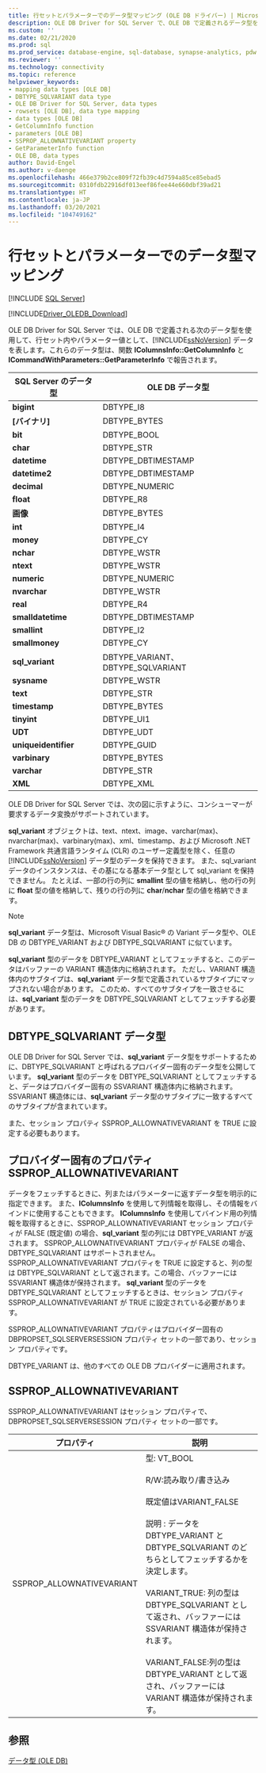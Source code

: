 ```yaml
---
title: 行セットとパラメーターでのデータ型マッピング (OLE DB ドライバー) | Microsoft Docs
description: OLE DB Driver for SQL Server で、OLE DB で定義されるデータ型を使用して行セット内またはパラメーター値の SQL Server データがどのように表されるかについて説明します。
ms.custom: ''
ms.date: 02/21/2020
ms.prod: sql
ms.prod_service: database-engine, sql-database, synapse-analytics, pdw
ms.reviewer: ''
ms.technology: connectivity
ms.topic: reference
helpviewer_keywords:
- mapping data types [OLE DB]
- DBTYPE_SQLVARIANT data type
- OLE DB Driver for SQL Server, data types
- rowsets [OLE DB], data type mapping
- data types [OLE DB]
- GetColumnInfo function
- parameters [OLE DB]
- SSPROP_ALLOWNATIVEVARIANT property
- GetParameterInfo function
- OLE DB, data types
author: David-Engel
ms.author: v-daenge
ms.openlocfilehash: 466e379b2ce809f72fb39c4d7594a85ce85ebad5
ms.sourcegitcommit: 0310fdb22916df013eef86fee44e660dbf39ad21
ms.translationtype: HT
ms.contentlocale: ja-JP
ms.lasthandoff: 03/20/2021
ms.locfileid: "104749162"
---
```

# <a name="data-type-mapping-in-rowsets-and-parameters"></a>行セットとパラメーターでのデータ型マッピング
[!INCLUDE [SQL Server](../../../includes/applies-to-version/sql-asdb-asdbmi-asa-pdw.md)]

[!INCLUDE[Driver_OLEDB_Download](../../../includes/driver_oledb_download.md)]

  OLE DB Driver for SQL Server では、OLE DB で定義される次のデータ型を使用して、行セット内やパラメーター値として、[!INCLUDE[ssNoVersion](../../../includes/ssnoversion-md.md)] データを表します。これらのデータ型は、関数 **IColumnsInfo::GetColumnInfo** と **ICommandWithParameters::GetParameterInfo** で報告されます。  
  
|SQL Server のデータ型|OLE DB データ型|  
|--------------------------|----------------------|  
|**bigint**|DBTYPE_I8|  
|**[バイナリ]**|DBTYPE_BYTES|  
|**bit**|DBTYPE_BOOL|  
|**char**|DBTYPE_STR|  
|**datetime**|DBTYPE_DBTIMESTAMP|  
|**datetime2**|DBTYPE_DBTIMESTAMP|  
|**decimal**|DBTYPE_NUMERIC|  
|**float**|DBTYPE_R8|  
|**画像**|DBTYPE_BYTES|  
|**int**|DBTYPE_I4|  
|**money**|DBTYPE_CY|  
|**nchar**|DBTYPE_WSTR|  
|**ntext**|DBTYPE_WSTR|  
|**numeric**|DBTYPE_NUMERIC|  
|**nvarchar**|DBTYPE_WSTR|  
|**real**|DBTYPE_R4|  
|**smalldatetime**|DBTYPE_DBTIMESTAMP|  
|**smallint**|DBTYPE_I2|  
|**smallmoney**|DBTYPE_CY|  
|**sql_variant**|DBTYPE_VARIANT、DBTYPE_SQLVARIANT|  
|**sysname**|DBTYPE_WSTR|  
|**text**|DBTYPE_STR|  
|**timestamp**|DBTYPE_BYTES|  
|**tinyint**|DBTYPE_UI1|  
|**UDT**|DBTYPE_UDT|  
|**uniqueidentifier**|DBTYPE_GUID|  
|**varbinary**|DBTYPE_BYTES|  
|**varchar**|DBTYPE_STR|  
|**XML**|DBTYPE_XML|  
  
 OLE DB Driver for SQL Server では、次の図に示すように、コンシューマーが要求するデータ変換がサポートされています。  
  
 **sql_variant** オブジェクトは、text、ntext、image、varchar(max)、nvarchar(max)、varbinary(max)、xml、timestamp、および Microsoft .NET Framework 共通言語ランタイム (CLR) のユーザー定義型を除く、任意の [!INCLUDE[ssNoVersion](../../../includes/ssnoversion-md.md)] データ型のデータを保持できます。 また、sql_variant データのインスタンスは、その基になる基本データ型として sql_variant を保持できません。 たとえば、一部の行の列に **smallint** 型の値を格納し、他の行の列に **float** 型の値を格納して、残りの行の列に **char**/**nchar** 型の値を格納できます。  
  
> [!NOTE]  
>  **sql_variant** データ型は、Microsoft Visual Basic® の Variant データ型や、OLE DB の DBTYPE_VARIANT および DBTYPE_SQLVARIANT に似ています。  
  
 **sql_variant** 型のデータを DBTYPE_VARIANT としてフェッチすると、このデータはバッファーの VARIANT 構造体内に格納されます。 ただし、VARIANT 構造体内のサブタイプは、**sql_variant** データ型で定義されているサブタイプにマップされない場合があります。 このため、すべてのサブタイプを一致させるには、**sql_variant** 型のデータを DBTYPE_SQLVARIANT としてフェッチする必要があります。  
  
## <a name="dbtype_sqlvariant-data-type"></a>DBTYPE_SQLVARIANT データ型  
 OLE DB Driver for SQL Server では、**sql_variant** データ型をサポートするために、DBTYPE_SQLVARIANT と呼ばれるプロバイダー固有のデータ型を公開しています。 **sql_variant** 型のデータを DBTYPE_SQLVARIANT としてフェッチすると、データはプロバイダー固有の SSVARIANT 構造体内に格納されます。 SSVARIANT 構造体には、**sql_variant** データ型のサブタイプに一致するすべてのサブタイプが含まれています。  
  
 また、セッション プロパティ SSPROP_ALLOWNATIVEVARIANT を TRUE に設定する必要もあります。  
  
## <a name="provider-specific-property-ssprop_allownativevariant"></a>プロバイダー固有のプロパティ SSPROP_ALLOWNATIVEVARIANT  
 データをフェッチするときに、列またはパラメーターに返すデータ型を明示的に指定できます。 また、**IColumnsInfo** を使用して列情報を取得し、その情報をバインドに使用することもできます。 **IColumnsInfo** を使用してバインド用の列情報を取得するときに、SSPROP_ALLOWNATIVEVARIANT セッション プロパティが FALSE (既定値) の場合、**sql_variant** 型の列には DBTYPE_VARIANT が返されます。 SSPROP_ALLOWNATIVEVARIANT プロパティが FALSE の場合、DBTYPE_SQLVARIANT はサポートされません。 SSPROP_ALLOWNATIVEVARIANT プロパティを TRUE に設定すると、列の型は DBTYPE_SQLVARIANT として返されます。この場合、バッファーには SSVARIANT 構造体が保持されます。 **sql_variant** 型のデータを DBTYPE_SQLVARIANT としてフェッチするときは、セッション プロパティ SSPROP_ALLOWNATIVEVARIANT が TRUE に設定されている必要があります。  
  
 SSPROP_ALLOWNATIVEVARIANT プロパティはプロバイダー固有の DBPROPSET_SQLSERVERSESSION プロパティ セットの一部であり、セッション プロパティです。  
  
 DBTYPE_VARIANT は、他のすべての OLE DB プロバイダーに適用されます。  
  
## <a name="ssprop_allownativevariant"></a>SSPROP_ALLOWNATIVEVARIANT  
 SSPROP_ALLOWNATIVEVARIANT はセッション プロパティで、DBPROPSET_SQLSERVERSESSION プロパティ セットの一部です。  
  
|プロパティ|説明|  
|-|-|  
|SSPROP_ALLOWNATIVEVARIANT|型: VT_BOOL<br /><br /> R/W:読み取り/書き込み<br /><br /> 既定値はVARIANT_FALSE<br /><br /> 説明 : データを DBTYPE_VARIANT と DBTYPE_SQLVARIANT のどちらとしてフェッチするかを決定します。<br /><br /> VARIANT_TRUE: 列の型は DBTYPE_SQLVARIANT として返され、バッファーには SSVARIANT 構造体が保持されます。<br /><br /> VARIANT_FALSE:列の型は DBTYPE_VARIANT として返され、バッファーには VARIANT 構造体が保持されます。|  
  
## <a name="see-also"></a>参照  
 [データ型 &#40;OLE DB&#41;](../../oledb/ole-db-data-types/data-types-ole-db.md)  
  
  
